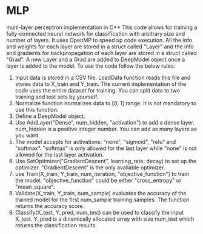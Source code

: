 # MLP
multi-layer perceptron implementation in C++
This code allows for training a fully-connected neural network for classification with arbitrary size and 
number of layers. It uses OpenMP to speed up code execution. All the info and weights for each layer are 
stored in a struct called "Layer" and the info and gradients for backpropagation of each layer are stored 
in a struct called "Grad". A new Layer and a Grad are added to DeepModel object once a layer is added to 
the model. To use the code follow the below rules:

1. Input data is stored in a CSV file. LoadData function reads this file and stores data to X_train and Y_train.
The current implementation of the code uses the entire dataset for training. You can split data to two training 
and test sets by yourself.
2. Normalize function normalizes data to [0, 1] range. It is not mandatory to use this function.
3. Define a DeepModel object.
4. Use AddLayer("Dense", num_hidden, "activation") to add a dense layer. num_hidden is a positive integer number.
You can add as many layers as you want.
5. The model accepts for activations: "none", "sigmoid", "relu" and "softmax". "softmax" is only allowed for the
last layer while "none" is not allowed for the last layer activation.
6. Use SetOptimizer("GradientDescent", learning_rate, decay) to set up the optimizer. "GradientDescent" is the
only available optimizer.
7. use Train(X_train, Y_train, num_iteration, "objective_function") to train the model. "objective_function"
could be either "cross_entropy" or "mean_square".
8. Validate(X_train, Y_train, num_sample) evaluates the accuracy of the trained model for the first num_sample
training samples. The function returns the accuracy score.
9. Classify(X_test, Y_pred, num_test) can be used to classify the input X_test. Y_pred is a dinamically allocated 
array with size num_test which returns the classification results. 
